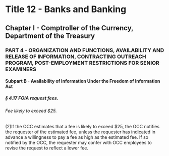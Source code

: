 
# Title 12 - Banks and Banking
## Chapter I - Comptroller of the Currency, Department of the Treasury
### PART 4 - ORGANIZATION AND FUNCTIONS, AVAILABILITY AND RELEASE OF INFORMATION, CONTRACTING OUTREACH PROGRAM, POST-EMPLOYMENT RESTRICTIONS FOR SENIOR EXAMINERS
#### Subpart B - Availability of Information Under the Freedom of Information Act
##### § 4.17 FOIA request fees.
###### Fee likely to exceed $25.

(2)If the OCC estimates that a fee is likely to exceed $25, the OCC notifies the requester of the estimated fee, unless the requester has indicated in advance a willingness to pay a fee as high as the estimated fee. If so notified by the OCC, the requester may confer with OCC employees to revise the request to reflect a lower fee.
